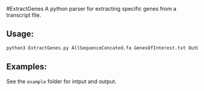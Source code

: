 #ExtractGenes
A python parser for extracting specific genes from a transcript file.

## Usage:

```python
python3 ExtractGenes.py AllSequenceConcated.fa GenesOfInterest.txt OutDir
```

## Examples:
See the `example` folder for intput and output.
